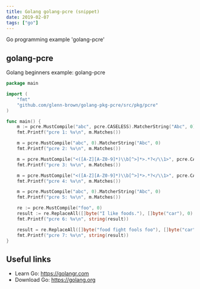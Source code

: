 ```yaml
---
title: Golang golang-pcre (snippet)
date: 2019-02-07
tags: ["go"]
---
```

Go programming example 'golang-pcre'


## golang-pcre

Golang beginners example: golang-pcre

```go
package main

import (
	"fmt"
	"github.com/glenn-brown/golang-pkg-pcre/src/pkg/pcre"
)

func main() {
	m := pcre.MustCompile("abc", pcre.CASELESS).MatcherString("Abc", 0)
	fmt.Printf("pcre 1: %v\n", m.Matches())

	m = pcre.MustCompile("abc", 0).MatcherString("Abc", 0)
	fmt.Printf("pcre 2: %v\n", m.Matches())

	m = pcre.MustCompile("<([A-Z][A-Z0-9]*)\\b[^>]*>.*?</\\1>", pcre.CASELESS).MatcherString("<H1>foobar</H1>", 0)
	fmt.Printf("pcre 3: %v\n", m.Matches())

	m = pcre.MustCompile("<([A-Z][A-Z0-9]*)\\b[^>]*>.*?</\\1>", pcre.CASELESS).MatcherString("<H1>foobar</H2>", 0)
	fmt.Printf("pcre 4: %v\n", m.Matches())

	m = pcre.MustCompile("abc", 0).MatcherString("Abc", 0)
	fmt.Printf("pcre 5: %v\n", m.Matches())

	re := pcre.MustCompile("foo", 0)
	result := re.ReplaceAll([]byte("I like foods."), []byte("car"), 0)
	fmt.Printf("pcre 6: %v\n", string(result))

	result = re.ReplaceAll([]byte("food fight fools foo"), []byte("car"), 0)
	fmt.Printf("pcre 7: %v\n", string(result))
}

```

## Useful links

- Learn Go: https://golangr.com
- Download Go: https://golang.org
